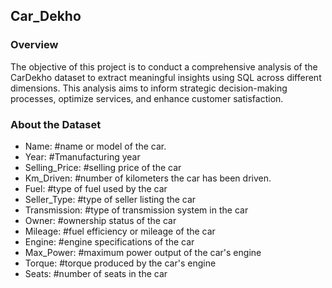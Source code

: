 ## Car_Dekho

### Overview

The objective of this project is to conduct a comprehensive analysis of the CarDekho dataset to extract meaningful insights using SQL across different dimensions. This analysis aims to inform strategic decision-making processes, optimize services, and enhance customer satisfaction.

### About the Dataset

* Name: #name or model of the car.
* Year: #Tmanufacturing year 
* Selling_Price: #selling price of the car
* Km_Driven: #number of kilometers the car has been driven.
* Fuel: #type of fuel used by the car
* Seller_Type: #type of seller listing the car
* Transmission: #type of transmission system in the car
* Owner: #ownership status of the car 
* Mileage: #fuel efficiency or mileage of the car
* Engine: #engine specifications of the car
* Max_Power: #maximum power output of the car's engine
* Torque: #torque produced by the car's engine
* Seats: #number of seats in the car


